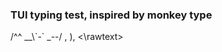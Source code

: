 ### TUI typing test, inspired by monkey type

<rawtext>
      /^^
    __\`-` 
_--/  , ), 
<\rawtext>

